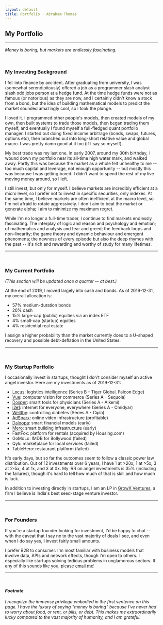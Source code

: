 ```yaml
---
layout: default
title: Portfolio · Abraham Thomas
---
```

## My Portfolio

----

*Money is boring, but markets are endlessly fascinating.*

<br/>

### My Investing Background

I fell into finance by accident.  After graduating from university, I was (somewhat serendipitously) offered a job as a programmer slash analyst slash odd jobs person at a hedge fund.  At the time hedge funds were not as famous (or notorious) as they are now, and I certainly didn't know a stock from a bond, but the idea of building mathematical models to predict the market sounded amazingly cool, so I took the plunge.

I loved it.  I programmed other people's models, then created models of my own, then built systems to trade those models, then began trading them myself, and eventually I found myself a full-fledged quant portfolio manager.  I started out doing fixed income arbitrage (bonds, swaps, futures, options etc), then branched out into long-short relative value and global macro.  I was pretty damn good at it too (if I say so myself).

My best trade was my last one.  In early 2007, around my 30th birthday, I wound down my portfolio near its all-time high water mark, and walked away.  Partly this was because the market as a whole felt unhealthy to me -- too much capital and leverage, not enough opportunity -- but mostly this was because I was getting bored.  I didn't want to spend the rest of my live moving money around, so I left.

I still invest, but only for myself.  I believe markets are incredibly efficient at a micro level, so I prefer not to invest in specific securities, only indexes.  At the same time, I believe markets are often inefficient at the macro level, so I'm not afraid to rotate aggressively.  I don't aim to beat the market or generate alpha; I aim to minimize my maximum regret. 

While I'm no longer a full-time trader, I continue to find markets endlessly fascinating.  The interplay of logic and reason and psychology and emotion; of mathematics and analysis and fear and greed; the feedback loops and non-linearity; the game theory and dynamic behaviour and emergent phenomena; the newness of every episode but also the deep rhymes with the past -- it's rich and rewarding and worthy of study for many lifetimes.

----

<br/>

### My Current Portfolio

*(This section will be updated once a quarter -- at best.)*

At the end of 2019, I moved largely into cash and bonds. As of 2019-12-31, my overall allocation is:

- 57% medium-duration bonds 
- 20% cash
- 15% large-cap (public) equities via an index ETF
- 4% small-cap (startup) equities
- 4% residential real estate

I assign a higher probability than the market currently does to a U-shaped recovery and possible debt-deflation in the United States.

----

<br/>

### My Startup Portfolio

I occasionally invest in startups, thought I don't consider myself an active angel investor.  Here are my investments as of 2019-12-31:

- [Locus](https://locus.sh/): logistics intelligence (Series B - Tiger Global, Falcon Edge)
- [Vue](https://vue.ai/): computer vision for commerce (Series A - Sequoia)
- [Doxper](http://doxper.com/): smart tools for physicians (Series A - Alkemi)
- [i2e1](https://i2e1.com/): internet for everyone, everywhere (Series A - Omidyar)  
- [Wellthy](https://wellthytherapeutics.com/): controlling diabetes (Series A - Cipla)  
- [AdSparx](https://www.adsparx.com/): online video infrastructure (profitable)  
- [Daloopa](https://www.daloopa.com/): smart financial models (early)  
- [Mero](https://mero.co/): smart building infrastructure (early)  
- FastFox: platform for rentals (acquired by Housing.com)  
- GoMoLo: IMDB for Bollywood (failed)  
- Qyk: marketplace for local services (failed)  
- TableHero: restaurant platform (failed)  

It's early days, but so far the outcomes seem to follow a classic power law distribution.  Out of 12 investments over 6 years, I have 1 at >20x, 1 at >5x, 3 at 2-5x, 4 at 1x, and 3 at 0x.  My IRR on angel investments is 35% (including the failures), though it's hard to tell how much of that is skill and how much is luck.

In addition to investing directly in startups, I am an LP in [GrowX Ventures](http://www.growxventures.com/), a firm I believe is India's best seed-stage venture investor.

----

<br/>

### For Founders

If you're a startup founder looking for investment, I'd be happy to chat -- with the caveat that I say no to the vast majority of deals I see, and even when I do say yes, I invest fairly small amounts.

I prefer B2B to consumer.  I'm most familiar with business models that involve data, APIs and network effects, though I'm open to others.  I especially like startups solving tedious problems in unglamorous sectors.  If any of this sounds like you, please [email me](mailto:athos1@gmail.com)!

----

<br/>

#### *Footnote* 

*I recognize the immense privilege embodied in the first sentence on this page.  I have the luxury of saying "money is boring" because I've never had to worry about food, or rent, or bills, or debt.  This makes me extraordinarily lucky compared to the vast majority of humanity, and I am grateful.*

<br/>